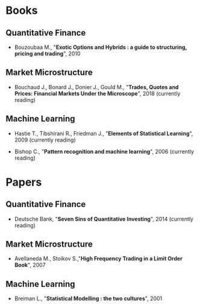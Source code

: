 # Books 

## Quantitative Finance 

- Bouzoubaa M., "<strong>Exotic Options and Hybrids : a guide to structuring, pricing and trading</strong>", 2010

## Market Microstructure

- Bouchaud J., Bonard J., Donier J., Gould M., "<strong>Trades, Quotes and Prices: Financial Markets Under the Microscope</strong>", 2018 (currently reading)

## Machine Learning 

- Hastie T., Tibshirani R., Friedman J., "<strong>Elements of Statistical Learning</strong>", 2009 (currently reading)  

- Bishop C., "<strong>Pattern recognition and machine learning</strong>", 2006 (currently reading)

# Papers 

## Quantitative Finance 

- Deutsche Bank, "<strong>Seven Sins of Quantitative Investing</strong>", 2014 (currently reading)

## Market Microstructure 

- Avellaneda M., Stoikov S.,"<strong>High Frequency Trading in a Limit Order Book</strong>", 2007

## Machine Learning 

- Breiman L., "<strong>Statistical Modelling : the two cultures</strong>", 2001
